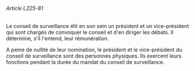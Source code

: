 ###### Article L225-81

Le conseil de surveillance élit en son sein un président et un vice-président qui sont chargés de convoquer le conseil et d'en diriger les débats. Il détermine, s'il l'entend, leur rémunération.

A peine de nullité de leur nomination, le président et le vice-président du conseil de surveillance sont des personnes physiques. Ils exercent leurs fonctions pendant la durée du mandat du conseil de surveillance.

